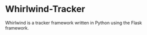 Whirlwind-Tracker
=================

Whirlwind is a tracker framework written in Python using the Flask framework.
